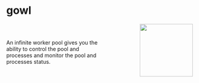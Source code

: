 # gowl
<div width="100%">
<div  style="float:right;display:inline-table;width:30%;"><img src="https://github.com/hamed-yousefi/gowl/blob/master/docs/images/icon.png" width="140" ></div>

<p style="word-wrap:break-word;align:left;display:inline-table;padding-top:27px;width:50%;">An infinite worker pool gives you the ability to control the pool and processes and monitor the pool and processes status.</p>
</div>
